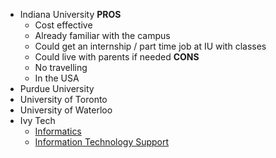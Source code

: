 - Indiana University
	**PROS**
	- Cost effective
	- Already familiar with the campus
	- Could get an internship / part time job at IU with classes
	- Could live with parents if needed
	**CONS**
	- No travelling
	- In the USA
- Purdue University
- University of Toronto
- University of Waterloo
- Ivy Tech
	- [Informatics](https://www.ivytech.edu/programs/all-academic-programs/school-of-information-technology/informatics/)
	- [Information Technology Support](https://www.ivytech.edu/programs/all-academic-programs/school-of-information-technology/information-technology-support/)